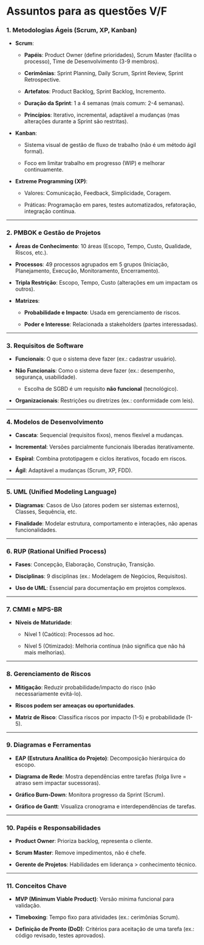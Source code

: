 # Assuntos para as questões V/F

### **1. Metodologias Ágeis (Scrum, XP, Kanban)**

- **Scrum**:
  
  - **Papéis**: Product Owner (define prioridades), Scrum Master (facilita o processo), Time de Desenvolvimento (3-9 membros).
  
  - **Cerimônias**: Sprint Planning, Daily Scrum, Sprint Review, Sprint Retrospective.
  
  - **Artefatos**: Product Backlog, Sprint Backlog, Incremento.
  
  - **Duração da Sprint**: 1 a 4 semanas (mais comum: 2-4 semanas).
  
  - **Princípios**: Iterativo, incremental, adaptável a mudanças (mas alterações durante a Sprint são restritas).

- **Kanban**:
  
  - Sistema visual de gestão de fluxo de trabalho (não é um método ágil formal).
  
  - Foco em limitar trabalho em progresso (WIP) e melhorar continuamente.

- **Extreme Programming (XP)**:
  
  - Valores: Comunicação, Feedback, Simplicidade, Coragem.
  
  - Práticas: Programação em pares, testes automatizados, refatoração, integração contínua.

---

### **2. PMBOK e Gestão de Projetos**

- **Áreas de Conhecimento**: 10 áreas (Escopo, Tempo, Custo, Qualidade, Riscos, etc.).

- **Processos**: 49 processos agrupados em 5 grupos (Iniciação, Planejamento, Execução, Monitoramento, Encerramento).

- **Tripla Restrição**: Escopo, Tempo, Custo (alterações em um impactam os outros).

- **Matrizes**:
  
  - **Probabilidade e Impacto**: Usada em gerenciamento de riscos.
  
  - **Poder e Interesse**: Relacionada a stakeholders (partes interessadas).

---

### **3. Requisitos de Software**

- **Funcionais**: O que o sistema deve fazer (ex.: cadastrar usuário).

- **Não Funcionais**: Como o sistema deve fazer (ex.: desempenho, segurança, usabilidade).
  
  - Escolha de SGBD é um requisito **não funcional** (tecnológico).

- **Organizacionais**: Restrições ou diretrizes (ex.: conformidade com leis).

---

### **4. Modelos de Desenvolvimento**

- **Cascata**: Sequencial (requisitos fixos), menos flexível a mudanças.

- **Incremental**: Versões parcialmente funcionais liberadas iterativamente.

- **Espiral**: Combina prototipagem e ciclos iterativos, focado em riscos.

- **Ágil**: Adaptável a mudanças (Scrum, XP, FDD).

---

### **5. UML (Unified Modeling Language)**

- **Diagramas**: Casos de Uso (atores podem ser sistemas externos), Classes, Sequência, etc.

- **Finalidade**: Modelar estrutura, comportamento e interações, não apenas funcionalidades.

---

### **6. RUP (Rational Unified Process)**

- **Fases**: Concepção, Elaboração, Construção, Transição.

- **Disciplinas**: 9 disciplinas (ex.: Modelagem de Negócios, Requisitos).

- **Uso de UML**: Essencial para documentação em projetos complexos.

---

### **7. CMMI e MPS-BR**

- **Níveis de Maturidade**:
  
  - Nível 1 (Caótico): Processos ad hoc.
  
  - Nível 5 (Otimizado): Melhoria contínua (não significa que não há mais melhorias).

---

### **8. Gerenciamento de Riscos**

- **Mitigação**: Reduzir probabilidade/impacto do risco (não necessariamente evitá-lo).

- **Riscos podem ser ameaças ou oportunidades**.

- **Matriz de Risco**: Classifica riscos por impacto (1-5) e probabilidade (1-5).

---

### **9. Diagramas e Ferramentas**

- **EAP (Estrutura Analítica do Projeto)**: Decomposição hierárquica do escopo.

- **Diagrama de Rede**: Mostra dependências entre tarefas (folga livre = atraso sem impactar sucessoras).

- **Gráfico Burn-Down**: Monitora progresso da Sprint (Scrum).

- **Gráfico de Gantt**: Visualiza cronograma e interdependências de tarefas.

---

### **10. Papéis e Responsabilidades**

- **Product Owner**: Prioriza backlog, representa o cliente.

- **Scrum Master**: Remove impedimentos, não é chefe.

- **Gerente de Projetos**: Habilidades em liderança > conhecimento técnico.

---

### **11. Conceitos Chave**

- **MVP (Minimum Viable Product)**: Versão mínima funcional para validação.

- **Timeboxing**: Tempo fixo para atividades (ex.: cerimônias Scrum).

- **Definição de Pronto (DoD)**: Critérios para aceitação de uma tarefa (ex.: código revisado, testes aprovados).
